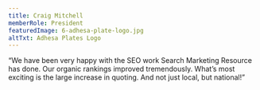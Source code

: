 ```yaml
---
title: Craig Mitchell
memberRole: President
featuredImage: 6-adhesa-plate-logo.jpg
altTxt: Adhesa Plates Logo
---
```


“We have been very happy with the SEO work Search Marketing Resource has done. Our organic rankings improved tremendously. What’s most exciting is the large increase in quoting. And not just local, but national!”
